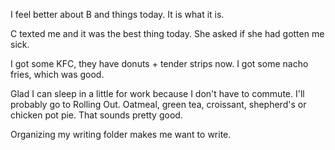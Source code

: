 I feel better about B and things today. It is what it is.

C texted me and it was the best thing today. She asked if she had gotten me sick.

I got some KFC, they have donuts + tender strips now. I got some nacho fries, which was good.

Glad I can sleep in a little for work because I don't have to commute. I'll probably go to Rolling Out. Oatmeal, green tea, croissant, shepherd's or chicken pot pie. That sounds pretty good.

Organizing my writing folder makes me want to write.
